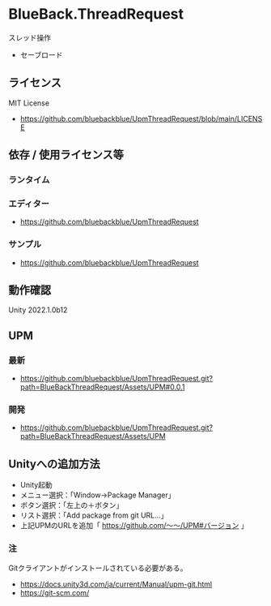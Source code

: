# BlueBack.ThreadRequest
スレッド操作
* セーブロード

## ライセンス
MIT License
* https://github.com/bluebackblue/UpmThreadRequest/blob/main/LICENSE

## 依存 / 使用ライセンス等
### ランタイム
### エディター
* https://github.com/bluebackblue/UpmThreadRequest
### サンプル
* https://github.com/bluebackblue/UpmThreadRequest

## 動作確認
Unity 2022.1.0b12

## UPM
### 最新
* https://github.com/bluebackblue/UpmThreadRequest.git?path=BlueBackThreadRequest/Assets/UPM#0.0.1
### 開発
* https://github.com/bluebackblue/UpmThreadRequest.git?path=BlueBackThreadRequest/Assets/UPM

## Unityへの追加方法
* Unity起動
* メニュー選択：「Window->Package Manager」
* ボタン選択：「左上の＋ボタン」
* リスト選択：「Add package from git URL...」
* 上記UPMのURLを追加「 https://github.com/～～/UPM#バージョン 」
### 注
Gitクライアントがインストールされている必要がある。
* https://docs.unity3d.com/ja/current/Manual/upm-git.html
* https://git-scm.com/


